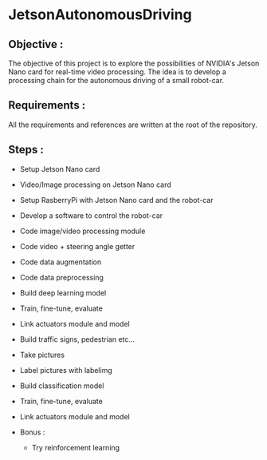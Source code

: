 # JetsonAutonomousDriving

## Objective :

The objective of this project is to explore the possibilities of NVIDIA's Jetson Nano card for real-time video processing. The idea is to develop a processing chain for the autonomous driving of a small robot-car.

## Requirements :

All the requirements and references are written at the root of the repository.

## Steps :

- Setup Jetson Nano card
- Video/Image processing on Jetson Nano card
- Setup RasberryPi with Jetson Nano card and the robot-car
- Develop a software to control the robot-car
- Code image/video processing module

- Code video + steering angle getter
- Code data augmentation
- Code data preprocessing
- Build deep learning model
- Train, fine-tune, evaluate
- Link actuators module and model

- Build traffic signs, pedestrian etc...
- Take pictures
- Label pictures with labelimg
- Build classification model
- Train, fine-tune, evaluate
- Link actuators module and model
- Bonus :
  - Try reinforcement learning



